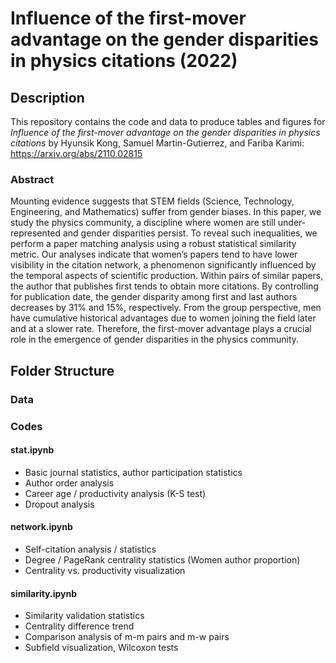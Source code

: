 # Influence of the first-mover advantage on the gender disparities in physics citations (2022)

## Description
This repository contains the code and data to produce tables and figures for *Influence of the first-mover advantage on the gender disparities in physics citations* by Hyunsik Kong, Samuel Martin-Gutierrez, and Fariba Karimi: https://arxiv.org/abs/2110.02815

### Abstract
Mounting evidence suggests that STEM fields (Science, Technology, Engineering, and Mathematics) suffer from gender biases. In this paper, we study the physics community, a discipline where women are still under-represented and gender disparities persist. To reveal such inequalities, we perform a paper matching analysis using a robust statistical similarity metric. Our analyses indicate that women’s papers tend to have lower visibility in the citation network, a phenomenon significantly influenced by the temporal aspects of scientific production. Within pairs of similar papers, the author that publishes first tends to obtain more citations. By controlling for publication date, the gender disparity among first and last authors decreases by 31% and 15%, respectively. From the group perspective, men have cumulative historical advantages due to women joining the field later and at a slower rate. Therefore, the first-mover advantage plays a crucial role in the emergence of gender disparities in the physics community.

## Folder Structure

### Data

### Codes

#### stat.ipynb
- Basic journal statistics, author participation statistics
- Author order analysis
- Career age / productivity analysis (K-S test)
- Dropout analysis

#### network.ipynb
- Self-citation analysis / statistics
- Degree / PageRank centrality statistics (Women author proportion)
- Centrality vs. productivity visualization

#### similarity.ipynb
- Similarity validation statistics
- Centrality difference trend
- Comparison analysis of m-m pairs and m-w pairs
- Subfield visualization, Wilcoxon tests
